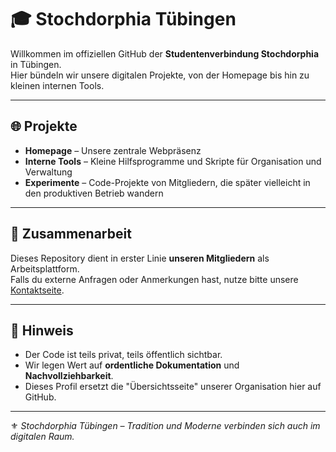 # 🎓 Stochdorphia Tübingen

Willkommen im offiziellen GitHub der **Studentenverbindung Stochdorphia** in Tübingen.  
Hier bündeln wir unsere digitalen Projekte, von der Homepage bis hin zu kleinen internen Tools.  

---

## 🌐 Projekte
- **Homepage** – Unsere zentrale Webpräsenz  
- **Interne Tools** – Kleine Hilfsprogramme und Skripte für Organisation und Verwaltung  
- **Experimente** – Code-Projekte von Mitgliedern, die später vielleicht in den produktiven Betrieb wandern  

---

## 🤝 Zusammenarbeit
Dieses Repository dient in erster Linie **unseren Mitgliedern** als Arbeitsplattform.  
Falls du externe Anfragen oder Anmerkungen hast, nutze bitte unsere [Kontaktseite](https://stochdorphia.de).

---

## 📌 Hinweis
- Der Code ist teils privat, teils öffentlich sichtbar.  
- Wir legen Wert auf **ordentliche Dokumentation** und **Nachvollziehbarkeit**.  
- Dieses Profil ersetzt die "Übersichtsseite" unserer Organisation hier auf GitHub.

---

⚜️ *Stochdorphia Tübingen – Tradition und Moderne verbinden sich auch im digitalen Raum.*

